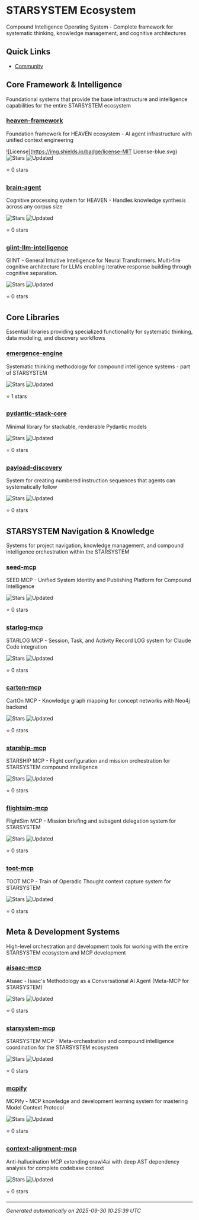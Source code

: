 # STARSYSTEM Ecosystem

Compound Intelligence Operating System - Complete framework for systematic thinking, knowledge management, and cognitive architectures

## Quick Links

- [Community](https://www.skool.com/sanctum-ai-human-symbiosis-8333/about)

## Core Framework & Intelligence

Foundational systems that provide the base infrastructure and intelligence capabilities for the entire STARSYSTEM ecosystem

### [heaven-framework](https://github.com/sancovp/heaven-framework)
Foundation framework for HEAVEN ecosystem - AI agent infrastructure with unified context engineering

![License](https://img.shields.io/badge/license-MIT License-blue.svg) ![Stars](https://img.shields.io/github/stars/sancovp/heaven-framework.svg?style=social) ![Updated](https://img.shields.io/badge/updated-2025-09-30-lightgrey.svg)

⭐ 0 stars

### [brain-agent](https://github.com/sancovp/brain-agent)
Cognitive processing system for HEAVEN - Handles knowledge synthesis across any corpus size

![Stars](https://img.shields.io/github/stars/sancovp/brain-agent.svg?style=social) ![Updated](https://img.shields.io/badge/updated-2025-09-30-lightgrey.svg)

⭐ 0 stars

### [giint-llm-intelligence](https://github.com/sancovp/giint-llm-intelligence)
GIINT - General Intuitive Intelligence for Neural Transformers. Multi-fire cognitive architecture for LLMs enabling iterative response building through cognitive separation.

![Stars](https://img.shields.io/github/stars/sancovp/giint-llm-intelligence.svg?style=social) ![Updated](https://img.shields.io/badge/updated-2025-09-30-lightgrey.svg)

⭐ 0 stars

## Core Libraries

Essential libraries providing specialized functionality for systematic thinking, data modeling, and discovery workflows

### [emergence-engine](https://github.com/sancovp/emergence-engine)
Systematic thinking methodology for compound intelligence systems - part of STARSYSTEM

![Stars](https://img.shields.io/github/stars/sancovp/emergence-engine.svg?style=social) ![Updated](https://img.shields.io/badge/updated-2025-09-29-lightgrey.svg)

⭐ 1 stars

### [pydantic-stack-core](https://github.com/sancovp/pydantic-stack-core)
Minimal library for stackable, renderable Pydantic models

![Stars](https://img.shields.io/github/stars/sancovp/pydantic-stack-core.svg?style=social) ![Updated](https://img.shields.io/badge/updated-2025-09-30-lightgrey.svg)

⭐ 0 stars

### [payload-discovery](https://github.com/sancovp/payload-discovery)
System for creating numbered instruction sequences that agents can systematically follow

![Stars](https://img.shields.io/github/stars/sancovp/payload-discovery.svg?style=social) ![Updated](https://img.shields.io/badge/updated-2025-09-30-lightgrey.svg)

⭐ 0 stars

## STARSYSTEM Navigation & Knowledge

Systems for project navigation, knowledge management, and compound intelligence orchestration within the STARSYSTEM

### [seed-mcp](https://github.com/sancovp/seed-mcp)
SEED MCP - Unified System Identity and Publishing Platform for Compound Intelligence

![Stars](https://img.shields.io/github/stars/sancovp/seed-mcp.svg?style=social) ![Updated](https://img.shields.io/badge/updated-2025-09-30-lightgrey.svg)

⭐ 0 stars

### [starlog-mcp](https://github.com/sancovp/starlog-mcp)
STARLOG MCP - Session, Task, and Activity Record LOG system for Claude Code integration

![Stars](https://img.shields.io/github/stars/sancovp/starlog-mcp.svg?style=social) ![Updated](https://img.shields.io/badge/updated-2025-09-30-lightgrey.svg)

⭐ 0 stars

### [carton-mcp](https://github.com/sancovp/carton-mcp)
CartOn MCP - Knowledge graph mapping for concept networks with Neo4j backend

![Stars](https://img.shields.io/github/stars/sancovp/carton-mcp.svg?style=social) ![Updated](https://img.shields.io/badge/updated-2025-09-30-lightgrey.svg)

⭐ 0 stars

### [starship-mcp](https://github.com/sancovp/starship-mcp)
STARSHIP MCP - Flight configuration and mission orchestration for STARSYSTEM compound intelligence

![Stars](https://img.shields.io/github/stars/sancovp/starship-mcp.svg?style=social) ![Updated](https://img.shields.io/badge/updated-2025-09-30-lightgrey.svg)

⭐ 0 stars

### [flightsim-mcp](https://github.com/sancovp/flightsim-mcp)
FlightSim MCP - Mission briefing and subagent delegation system for STARSYSTEM

![Stars](https://img.shields.io/github/stars/sancovp/flightsim-mcp.svg?style=social) ![Updated](https://img.shields.io/badge/updated-2025-09-30-lightgrey.svg)

⭐ 0 stars

### [toot-mcp](https://github.com/sancovp/toot-mcp)
TOOT MCP - Train of Operadic Thought context capture system for STARSYSTEM

![Stars](https://img.shields.io/github/stars/sancovp/toot-mcp.svg?style=social) ![Updated](https://img.shields.io/badge/updated-2025-09-30-lightgrey.svg)

⭐ 0 stars

## Meta & Development Systems

High-level orchestration and development tools for working with the entire STARSYSTEM ecosystem and MCP development

### [aisaac-mcp](https://github.com/sancovp/aisaac-mcp)
AIsaac - Isaac's Methodology as a Conversational AI Agent (Meta-MCP for STARSYSTEM)

![Stars](https://img.shields.io/github/stars/sancovp/aisaac-mcp.svg?style=social) ![Updated](https://img.shields.io/badge/updated-2025-09-30-lightgrey.svg)

⭐ 0 stars

### [starsystem-mcp](https://github.com/sancovp/starsystem-mcp)
STARSYSTEM MCP - Meta-orchestration and compound intelligence coordination for the STARSYSTEM ecosystem

![Stars](https://img.shields.io/github/stars/sancovp/starsystem-mcp.svg?style=social) ![Updated](https://img.shields.io/badge/updated-2025-09-30-lightgrey.svg)

⭐ 0 stars

### [mcpify](https://github.com/sancovp/mcpify)
MCPify - MCP knowledge and development learning system for mastering Model Context Protocol

![Stars](https://img.shields.io/github/stars/sancovp/mcpify.svg?style=social) ![Updated](https://img.shields.io/badge/updated-2025-09-30-lightgrey.svg)

⭐ 0 stars

### [context-alignment-mcp](https://github.com/sancovp/context-alignment-mcp)
Anti-hallucination MCP extending crawl4ai with deep AST dependency analysis for complete codebase context

![Stars](https://img.shields.io/github/stars/sancovp/context-alignment-mcp.svg?style=social) ![Updated](https://img.shields.io/badge/updated-2025-09-08-lightgrey.svg)

⭐ 0 stars

---

*Generated automatically on 2025-09-30 10:25:39 UTC*

